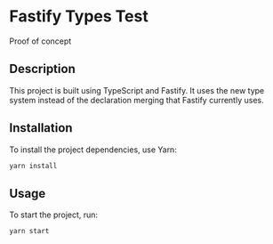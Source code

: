 # Fastify Types Test

Proof of concept

## Description

This project is built using TypeScript and Fastify. It uses the new type system instead of the declaration merging that Fastify currently uses.

## Installation

To install the project dependencies, use Yarn:

```bash
yarn install
```

## Usage

To start the project, run:

```bash
yarn start
```

